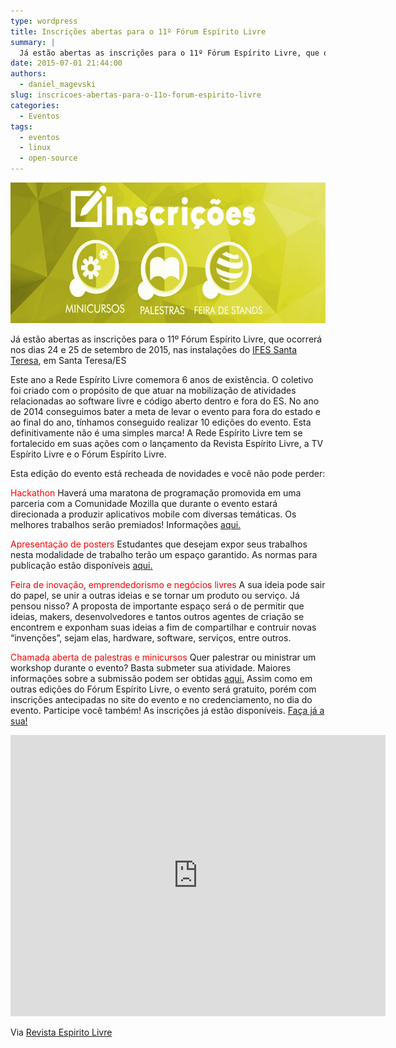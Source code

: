 ```yaml
---
type: wordpress
title: Inscrições abertas para o 11º Fórum Espírito Livre
summary: |
  Já estão abertas as inscrições para o 11º Fórum Espírito Livre, que ocorrerá nos dias 24 e 25 de setembro de 2015, nas instalações do IFES Santa Teresa, em Santa Teresa/ES
date: 2015-07-01 21:44:00
authors:
  - daniel_magevski
slug: inscricoes-abertas-para-o-11o-forum-espirito-livre
categories:
  - Eventos
tags:
  - eventos
  - linux
  - open-source
---
```


<a href="/images/wp-content/uploads/2015/07/inscricoes.jpg"><img class="alignnone size-large wp-image-2940" src="/images/wp-content/uploads/2015/07/inscricoes-1024x356.jpg" alt="inscricoes" width="648" height="225" /></a>

Já estão abertas as inscrições para o 11º Fórum Espírito Livre, que ocorrerá nos dias 24 e 25 de setembro de 2015, nas instalações do <a href="http://st.ifes.edu.br/" target="_blank">IFES Santa Teresa</a>, em Santa Teresa/ES

Este ano a Rede Espírito Livre comemora 6 anos de existência. O coletivo foi criado com o propósito de que atuar na mobilização de atividades relacionadas ao software livre e código aberto dentro e fora do ES. No ano de 2014 conseguimos bater a meta de levar o evento para fora do estado e ao final do ano, tínhamos conseguido realizar 10 edições do evento. Esta definitivamente não é uma simples marca! A Rede Espírito Livre tem se fortalecido em suas ações com o lançamento da Revista Espírito Livre, a TV Espírito Livre e o Fórum Espírito Livre.

<!--more-->
Esta edição do evento está recheada de novidades e você não pode perder:

<span style="color: #ff0000;">Hackathon</span>
Haverá uma maratona de programação promovida em uma parceria com a Comunidade Mozilla que durante o evento estará direcionada a produzir aplicativos mobile com diversas temáticas. Os melhores trabalhos serão premiados! Informações <a href="http://forum.espiritolivre.org/11ed/hackathon/" target="_blank">aqui.</a>

<span style="color: #ff0000;">Apresentação de posters</span>
Estudantes que desejam expor seus trabalhos nesta modalidade de trabalho terão um espaço garantido. As normas para publicação estão disponíveis <a href="http://forum.espiritolivre.org/11ed/apresentacao-de-posters/" target="_blank">aqui.</a>

<span style="color: #ff0000;">Feira de inovação, emprendedorismo e negócios livres</span>
A sua ideia pode sair do papel, se unir a outras ideias e se tornar um produto ou serviço. Já pensou nisso? A proposta de importante espaço será o de permitir que ideias, makers, desenvolvedores e tantos outros agentes de criação se encontrem e exponham suas ideias a fim de compartilhar e contruir novas “invenções”, sejam elas, hardware, software, serviços, entre outros.

<span style="color: #ff0000;">Chamada aberta de palestras e minicursos</span>
Quer palestrar ou ministrar um workshop durante o evento? Basta submeter sua atividade. Maiores informações sobre a submissão podem ser obtidas <a href="http://forum.espiritolivre.org/11ed/submissao-de-trabalhos/" target="_blank">aqui.</a>
Assim como em outras edições do Fórum Espírito Livre, o evento será gratuito, porém com inscrições antecipadas no site do evento e no credenciamento, no dia do evento.
Participe você também! As inscrições já estão disponíveis. <a href="http://forum.espiritolivre.org/11ed/inscricoes/" target="_blank">Faça já a sua!</a>

<iframe style="border: 0;" src="https://www.google.com/maps/embed?pb=!1m14!1m8!1m3!1d7501.420644089826!2d-40.587847246557615!3d-19.936608298983224!3m2!1i1024!2i768!4f13.1!3m3!1m2!1s0x0%3A0x8299315b89f1b0f7!2sInstituto+Federal+do+Esp%C3%ADrito+Santo+-+Campus+Santa+Teresa!5e0!3m2!1spt-BR!2sbr!4v1435719074276" width="600" height="450" frameborder="0" allowfullscreen="allowfullscreen"></iframe>

Via <a href="http://www.revista.espiritolivre.org" target="_blank">Revista Espirito Livre</a>
